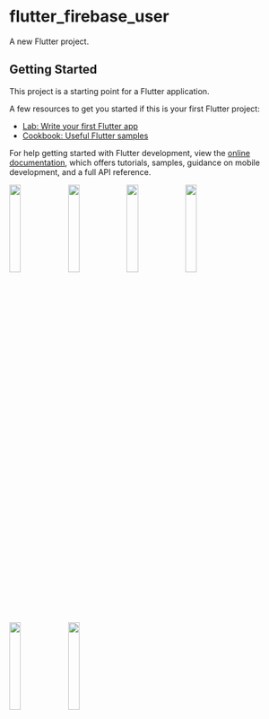 # flutter_firebase_user

A new Flutter project.

## Getting Started

This project is a starting point for a Flutter application.

A few resources to get you started if this is your first Flutter project:

- [Lab: Write your first Flutter app](https://docs.flutter.dev/get-started/codelab)
- [Cookbook: Useful Flutter samples](https://docs.flutter.dev/cookbook)

For help getting started with Flutter development, view the
[online documentation](https://docs.flutter.dev/), which offers tutorials,
samples, guidance on mobile development, and a full API reference.
<p>
  <img src="https://github.com/kunalsahu7/flutter_firebase/assets/119474574/9a3024f0-f312-4391-9f29-bfee43d9f4ac" width="20%">
  <img src="https://github.com/kunalsahu7/flutter_firebase/assets/119474574/1b9c7539-d43b-4012-8b22-a206fadfcc81" width="20%">
  <img src="https://github.com/kunalsahu7/flutter_firebase_user/assets/119474574/dfefc486-971b-4d95-b20b-d4f971198803" width="20%">
  <img src="https://github.com/kunalsahu7/flutter_firebase_user/assets/119474574/6e4294e6-157a-4c62-ac41-14fe539ac5a6" width="20%">
  <img src="https://github.com/kunalsahu7/flutter_firebase_user/assets/119474574/80a2d42a-7cb6-4947-9fcd-0e7873ebc799" width="20%">
   <img src="https://github.com/kunalsahu7/flutter_firebase_user/assets/119474574/334d2962-5971-4826-a979-54a8ade920b9" width="20%">

</p>
